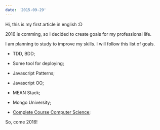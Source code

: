```yaml
---
date: '2015-09-29'
---
```


Hi, this is my first article in english :D

2016 is comming, so I decided to create goals for my professional life.

I am planning to study to improve my skills. I will follow this list of goals.

- TDD, BDD;

- Some tool for deploying;

- Javascript Patterns;
- Javascript OO;
- MEAN Stack;
- Mongo University;
- [Complete Course Computer Science](https://github.com/open-source-society/computer-science);

So, come 2016!
